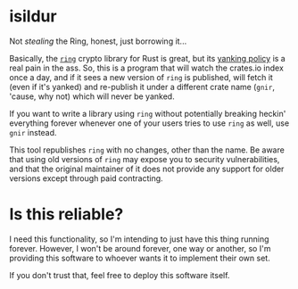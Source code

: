 # isildur

Not *stealing* the Ring, honest, just borrowing it...

Basically, the [`ring`](https://crates.io/crates/ring) crypto library for Rust is great,
but its [yanking policy](https://github.com/briansmith/ring/issues/774) is a real pain in the ass.
So, this is a program that will watch the crates.io index once a day, and if it sees a new
version of `ring` is published, will fetch it (even if it's yanked) and re-publish it under
a different crate name (`gnir`, 'cause, why not) which will never be yanked.

If you want to write a library using `ring` without potentially breaking heckin' everything forever
whenever one of your users tries to use `ring` as well, use `gnir` instead.  

This tool republishes `ring` with no changes, other than the name.  Be aware that 
using old versions of `ring` may expose you to security vulnerabilities, and that the original
maintainer of it does not provide any support for older versions except through paid contracting.


# Is this reliable?

I need this functionality, so I'm intending to just have this thing running forever.  However, I
won't be around forever, one way or another, so I'm providing this software to whoever wants
it to implement their own set.

If you don't trust that, feel free to deploy this software itself.
